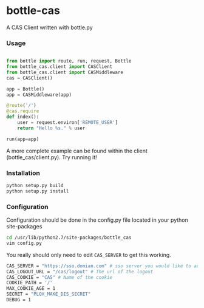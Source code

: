 bottle-cas
==========

A CAS Client written with bottle.py

### Usage
```python

from bottle import route, run, request, Bottle
from bottle_cas.client import CASClient
from bottle_cas.client import CASMiddleware
cas = CASClient()

app = Bottle()
app = CASMiddleware(app)

@route('/')
@cas.require
def index():
    user = request.environ['REMOTE_USER']
    return "Hello %s." % user

run(app=app)
```
A more complete example can be found within the client (bottle_cas/client.py). Try running it!

### Installation
```bash
python setup.py build
python setup.py install
```
### Configuration
Configuration should be done in the config.py file located in your python site-packages
```bash
cd /usr/lib/python2.7/site-packages/bottle_cas
vim config.py
```

You really should only need to edit `CAS_SERVER` to get this working.
```bash
CAS_SERVER = "https://sso.domian.com" # sso server you would like to auth against
CAS_LOGOUT_URL = "/cas/logout" # The url of the logout
CAS_COOKIE = "CAS" # Name of the cookie
COOKIE_PATH = '/'
MAX_COOKIE_AGE = 1
SECRET = "PLOX_MAKE_DIS_SECRET"
DEBUG = 1
```



